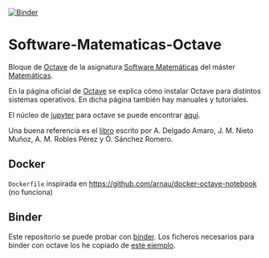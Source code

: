 [![Binder](https://mybinder.org/badge.svg)](https://mybinder.org/v2/gh/pedritomelenas/Software-Matematicas-Octave/master?filepath=Chuletario.ipynb)

# Software-Matematicas-Octave
Bloque de [Octave](https://www.gnu.org/software/octave/) de la asignatura [Software Matemáticas](http://masteres.ugr.es/doctomat/pages/info_academica/guias_docentes/2018/306/%21) del máster [Matemáticas](http://masteres.ugr.es/doctomat/).

En la página oficial de [Octave](https://www.gnu.org/software/octave) se explica cómo instalar Octave para distintos sistemas operativos. En dicha página también hay manuales y tutoriales.

El núcleo de [jupyter](https://www.jupyter.org) para octave se puede encontrar [aquí](https://github.com/Calysto/octave_kernel).

Una buena referencia es el [libro](http://www.ugr.es/~jjmnieto/MNBOctave.html) escrito por A. Delgado Amaro, J. M. Nieto Muñoz, A. M. Robles Pérez y Ó. Sánchez Romero.


## Docker
`Dockerfile` inspirada en https://github.com/arnau/docker-octave-notebook (no funciona)

## Binder

Este repositorio se puede probar con [binder](https://mybinder.org/v2/gh/pedritomelenas/Software-Matematicas-Octave/master).
Los ficheros necesarios para binder con octave los he copiado de [este ejemplo](https://github.com/binder-examples/octave).
